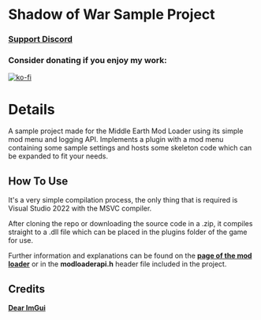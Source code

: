 # Shadow of War Sample Project

### [Support Discord](https://discord.gg/u4zNjc2a)

### Consider donating if you enjoy my work:
[![ko-fi](https://ko-fi.com/img/githubbutton_sm.svg)](https://ko-fi.com/A0A6P3CRK)

# Details
A sample project made for the Middle Earth Mod Loader using its simple mod menu and logging API. Implements a plugin with a mod menu containing some sample settings and hosts some skeleton code which can be expanded to fit your needs.

## How To Use
It's a very simple compilation process, the only thing that is required is Visual Studio 2022 with the MSVC compiler.

After cloning the repo or downloading the source code in a .zip, it compiles straight to a .dll file which can be placed in the plugins folder of the game for use.

Further information and explanations can be found on the [**page of the mod loader**](https://github.com/ReaperAnon/Middle-Earth-Mod-Loader) or in the **modloaderapi.h** header file included in the project.

## Credits
[**Dear ImGui**](https://github.com/ocornut/imgui)
